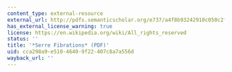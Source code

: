 ```yaml
---
content_type: external-resource
external_url: http://pdfs.semanticscholar.org/e737/a4f8b93242910c050c2faf761236dcf60f64.pdf
has_external_license_warning: true
license: https://en.wikipedia.org/wiki/All_rights_reserved
status: ''
title: '*Serre Fibrations* (PDF)'
uid: cca298a9-e510-4640-9f22-407c8a7a556d
wayback_url: ''
---
```

